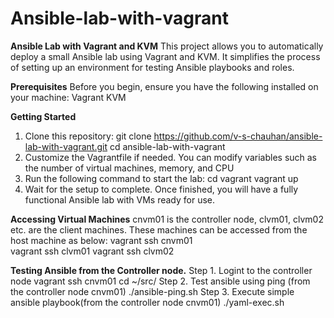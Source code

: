 # Ansible-lab-with-vagrant
**Ansible Lab with Vagrant and KVM**
This project allows you to automatically deploy a small Ansible lab using Vagrant and KVM. It simplifies the process of setting up an environment for testing Ansible playbooks and roles.

**Prerequisites**
Before you begin, ensure you have the following installed on your machine:
    Vagrant
    KVM

**Getting Started**
1. Clone this repository:
    git clone https://github.com/v-s-chauhan/ansible-lab-with-vagrant.git
    cd ansible-lab-with-vagrant
2. Customize the Vagrantfile if needed. You can modify variables such as the number of virtual machines, memory, and CPU
3. Run the following command to start the lab:
    cd vagrant
    vagrant up
4. Wait for the setup to complete. Once finished, you will have a fully functional Ansible lab with VMs ready for use.

**Accessing Virtual Machines**
cnvm01 is the controller node, clvm01, clvm02 etc. are the client machines. These machines can be accessed from the host machine as below:
    vagrant ssh cnvm01  
    vagrant ssh clvm01
    vagrant ssh clvm02

**Testing Ansible from the Controller node.**
Step 1. Logint to the controller node
   vagrant ssh cnvm01
   cd ~/src/
Step 2. Test ansible using ping (from the controller node cnvm01)
   ./ansible-ping.sh
Step 3. Execute simple ansible playbook(from the controller node cnvm01)
   ./yaml-exec.sh
   
